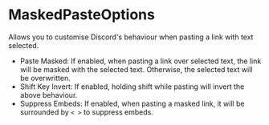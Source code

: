 # MaskedPasteOptions
Allows you to customise Discord's behaviour when pasting a link with text selected.

- Paste Masked: If enabled, when pasting a link over selected text, the link will be masked with the selected text. Otherwise, the selected text will be overwritten.
- Shift Key Invert: If enabled, holding shift while pasting will invert the above behaviour.
- Suppress Embeds: If enabled, when pasting a masked link, it will be surrounded by `< >` to suppress embeds.
